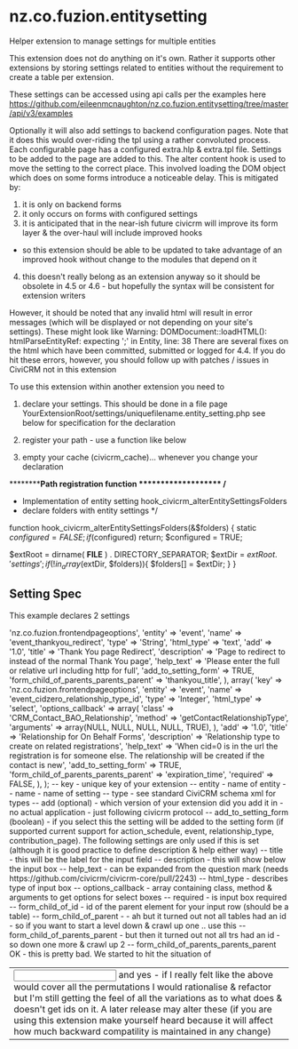 nz.co.fuzion.entitysetting
==========================

Helper extension to manage settings for multiple entities

This extension does not do anything on it's own. Rather it supports other extensions by storing settings related
to entities without the requirement to create a table per extension.

These settings can be accessed using api calls per the examples here
https://github.com/eileenmcnaughton/nz.co.fuzion.entitysetting/tree/master/api/v3/examples

Optionally it will also add settings to backend configuration pages. Note that it does this would over-riding the tpl
using a rather convoluted process. Each configurable page has a configured extra.hlp & extra.tpl file. Settings
to be added to the page are added to this. The alter content hook is used to move the setting to the correct place.
This involved loading the DOM object which does on some forms introduce a noticeable delay. This is mitigated by:
1) it is only on backend forms
2) it only occurs on forms with configured settings
3) it is anticipated that in the near-ish future civicrm will improve its form layer & the over-haul will include improved hooks
- so this extension should be able to be updated to take advantage of an improved hook without change to the modules that depend on it
4) this doesn't really belong as an extension anyway so it should be obsolete in 4.5 or 4.6 - but hopefully the syntax  will be
consistent for extension writers

However, it should be noted that any invalid html will result in error messages (which will be displayed or not
depending on your site's settings). These might look like
Warning: DOMDocument::loadHTML(): htmlParseEntityRef: expecting ';' in Entity, line: 38
There are several fixes on the html which have been committed, submitted or logged
for 4.4. If you do hit these errors, however, you should follow up with patches / issues in CiviCRM not in this extension

To use this extension within another extension you need to
1) declare your settings. This should be done in a file page YourExtensionRoot/settings/uniquefilename.entity_setting.php
see below for specification for the declaration

2) register your path - use a function like below

3) empty your cache (civicrm_cache)... whenever you change your declaration

**********Path registration function *******************
/**
 * Implementation of entity setting hook_civicrm_alterEntitySettingsFolders
 * declare folders with entity settings
 */

function hook_civicrm_alterEntitySettingsFolders(&$folders) {
  static $configured = FALSE;
  if ($configured) return;
  $configured = TRUE;

  $extRoot = dirname( __FILE__ ) . DIRECTORY_SEPARATOR;
  $extDir = $extRoot . 'settings';
  if(!in_array($extDir, $folders)){
    $folders[] = $extDir;
  }
}

Setting Spec
--------------

This example declares 2 settings

<?php

return array (
  array(
    'key' => 'nz.co.fuzion.frontendpageoptions',
    'entity' => 'event',
    'name' => 'event_thankyou_redirect',
    'type' => 'String',
    'html_type' => 'text',
    'add' => '1.0',
    'title' => 'Thank You page Redirect',
    'description' => 'Page to redirect to instead of the normal Thank You page',
    'help_text' => 'Please enter the full or relative url including http for full',
    'add_to_setting_form' => TRUE,
    'form_child_of_parents_parents_parent' => 'thankyou_title',
  ),
  array(
    'key' => 'nz.co.fuzion.frontendpageoptions',
    'entity' => 'event',
    'name' => 'event_cidzero_relationship_type_id',
    'type' => 'Integer',
    'html_type' => 'select',
    'options_callback' => array(
      'class' => 'CRM_Contact_BAO_Relationship',
      'method' => 'getContactRelationshipType',
      'arguments' => array(NULL, NULL, NULL, NULL, TRUE),
    ),
    'add' => '1.0',
    'title' => 'Relationship for On Behalf Forms',
    'description' => 'Relationship type to create on related registrations',
    'help_text' => 'When cid=0 is in the url the registration is for someone else. The relationship will be created if the contact is new',
    'add_to_setting_form' => TRUE,
    'form_child_of_parents_parents_parent' => 'expiration_time',
    'required' => FALSE,
  ),
);

-- key - unique key of your extension
-- entity - name of entity
-- name - name of setting
-- type - see standard CiviCRM schema xml for types
-- add (optional) - which version of your extension did you add it in - no actual application - just following civicrm protocol
-- add_to_setting_form (boolean) - if you select this the setting will be added to the setting form (if supported
     current support for action_schedule, event, relationship_type, contribution_page). The following settings
     are only used if this is set (although it is good practice to define description & help either way)
-- title - this will be the label for the input field
-- description - this will show below the input box
-- help_text - can be expanded from the question mark (needs https://github.com/civicrm/civicrm-core/pull/2243)
-- html_type - describes type of input box
-- options_callback - array containing class, method & arguments to get options for select boxes
-- required - is input box required
-- form_child_of_id - id of the parent element for your input row (should be a table)
-- form_child_of_parent - - ah but it turned out not all tables had an id - so if you want to start a level down
     & crawl up one .. use this
-- form_child_of_parents_parent - but then it turned out not all trs had an id - so down one more & crawl up 2
-- form_child_of_parents_parents_parent  OK - this is pretty bad. We started to hit the situation of <table><tr><td><input id='blah'>
     and yes - if I really felt like the above would cover all the permutations I would rationalise & refactor but I'm still getting the
     feel of all the variations as to what does & doesn't get ids on it. A later release may alter these (if you are using this
     extension make yourself heard because it will affect how much backward compatility is maintained in any change)
